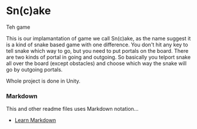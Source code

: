# Sn(c)ake
Teh game 

This is our implamantation of game we call Sn(c)ake, as the name suggest it is a kind of snake based game with one difference.
You don't hit any key to tell snake which way to go, but you need to put portals on the board. 
There are two kinds of portal in going and outgoing. So basically you telport snake all over the board (except obstacles) and choose
which way the snake will go by outgoing portals. 

Whole project is done in Unity.

### Markdown

This and other readme files uses Markdown notation...

* [Learn Markdown](http://daringfireball.net/projects/markdown/basics)
